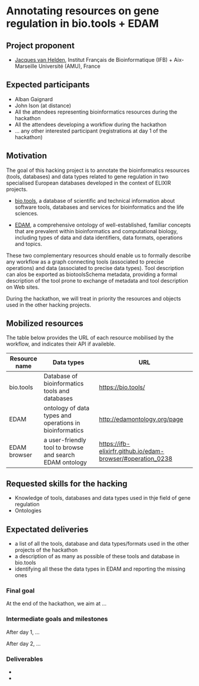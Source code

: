 # Annotating resources on gene regulation in bio.tools + EDAM


## Project proponent

- [Jacques van Helden](https://github.com/jvanheld), Institut Français de Bioinformatique (IFB) + Aix-Marseille Université (AMU), France

## Expected participants

- Alban Gaignard
- John Ison (at distance)
- All the attendees representing bioinformatics resources during the hackathon
- All the attendees developing a workflow during the hackathon
- ... any other interested participant (registrations at day 1 of the hackathon)

## Motivation

The goal of this hacking project is to annotate the bioinformatics resources (tools, databases) and data types related to gene regulation in two specialised European databases developed in the context of ELIXIR projects. 

- [bio.tools](https://bio.tools/), a database of scientific and technical information about software tools, databases and services for bioinformatics and the life sciences. 

- [EDAM](http://edamontology.org/page), a comprehensive ontology of well-established, familiar concepts that are prevalent within bioinformatics and computational biology, including types of data and data identifiers, data formats, operations and topics.  

These two complementary resources should enable us to formally describe any workflow as a graph connecting tools (associated to precise operations) and data (associated to precise data types). Tool description can alos be exported as biotoolsSchema metadata, providing a formal description of the tool prone to exchange of metadata and tool description on Web sites. 

During the hackathon, we will treat in priority the resources and objects used in the other hacking projects. 


## Mobilized resources

The table below provides the URL of each resource mobilised by the workflow, and indicates their API if availeble. 


| Resource name | Data types |  URL |
|-----------------|----------------|----------------|
| bio.tools | Database of bioinformatics tools and databases | <https://bio.tools/> |
| EDAM | ontology of data types and operations in bioinformatics | <http://edamontology.org/page> |
| EDAM browser | a user-friendly tool to browse and search EDAM ontology| <https://ifb-elixirfr.github.io/edam-browser/#operation_0238> |


## Requested skills for the hacking

- Knowledge of tools, databases and data types used in thje field of gene regulation
- Ontologies

## Expectated deliveries


- a list of all the tools, database and data types/formats used in the other projects of the hackathon
- a description of as many as possible of these tools and database in bio.tools
- identifying all these the data types in EDAM and reporting the missing ones 

### Final goal

At the end of the hackathon, we aim at ...


### Intermediate goals and milestones

After day 1, ...

After day 2, ...

### Deliverables

- 
- 


